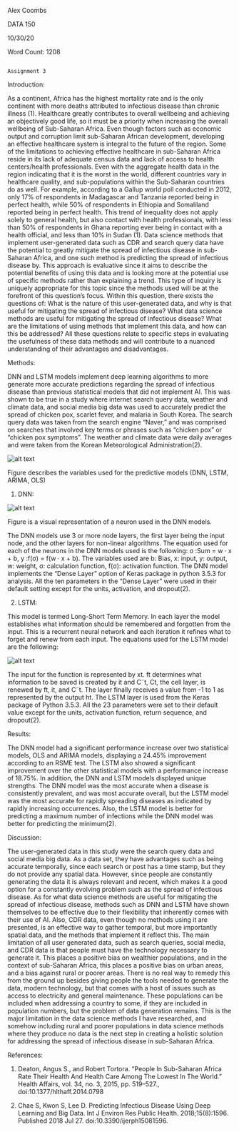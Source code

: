 Alex Coombs

DATA 150

10/30/20

Word Count: 1208

                                                                                  Assignment 3

Introduction:

As a continent, Africa has the highest mortality rate and is the only continent with more deaths attributed to infectious disease than chronic illness (1). Healthcare greatly contributes to overall wellbeing and achieving an objectively good life, so it must be a priority when increasing the overall wellbeing of Sub-Saharan Africa. Even though factors such as economic output and corruption limit sub-Saharan African development, developing an effective healthcare system is integral to the future of the region. Some of the limitations to achieving effective healthcare in sub-Saharan Africa reside in its lack of adequate census data and lack of access to health centers/health professionals. Even with the aggregate health data in the region indicating that it is the worst in the world, different countries vary in healthcare quality, and sub-populations within the Sub-Saharan countries do as well. For example, according to a Gallup world poll conducted in 2012, only 17% of respondents in Madagascar and Tanzania reported being in perfect health, while 50% of respondents in Ethiopia and Somaliland reported being in perfect health. This trend of inequality does not apply solely to general health, but also contact with health professionals, with less than 50% of respondents in Ghana reporting ever being in contact with a health official, and less than 10% in Sudan (1). Data science methods that implement user-generated data such as CDR and search query data have the potential to greatly mitigate the spread of infectious disease in sub-Saharan Africa, and one such method is predicting the spread of infectious disease by. This approach is evaluative since it aims to describe the potential benefits of using this data and is looking more at the potential use of specific methods rather than explaining a trend. This type of inquiry is uniquely appropriate for this topic since the methods used will be at the forefront of this question’s focus. Within this question, there exists the questions of: What is the nature of this user-generated data, and why is that useful for mitigating the spread of infectious disease? What data science methods are useful for mitigating the spread of infectious disease? What are the limitations of using methods that implement this data, and how can this be addressed? All these questions relate to specific steps in evaluating the usefulness of these data methods and will contribute to a nuanced understanding of their advantages and disadvantages. 


Methods:

DNN and LSTM models implement deep learning algorithms to more generate more accurate predictions regarding the spread of infectious disease than previous statistical models that did not implement AI. This was shown to be true in a study where internet search query data, weather and climate data, and social media big data was used to accurately predict the spread of chicken pox, scarlet fever, and malaria in South Korea. The search query data was taken from the search engine “Naver,” and was comprised on searches that involved key terms or phrases such as “chicken pox” or “chicken pox symptoms”. The weather and climate data were daily averages and were taken from the Korean Meteorological Administration(2). 

![alt text](https://github.com/accoombs/Data_150-Alex_Coombs/blob/master/Screenshot%202020-11-09%20155755.png)

Figure describes the variables used for the predictive models (DNN, LSTM, ARIMA, OLS)


1.	DNN:
 
![alt text](https://github.com/accoombs/Data_150-Alex_Coombs/blob/master/Screenshot%202020-11-09%201456451.png)

Figure is a visual representation of a neuron used in the DNN models.

The DNN models use 3 or more node layers, the first layer being the input node, and the other layers for non-linear algorithms. The equation used for each of the neurons in the DNN models used is the following: σ :Sum = w · x + b, y :f(σ) = f(w · x + b). The variables used are b: Bias, x: input, y: output, w: weight, σ: calculation function, f(σ): activation function. The DNN model implements the “Dense Layer” option of Keras package in python 3.5.3 for analysis. All the ten parameters in the “Dense Layer” were used in their default setting except for the units, activation, and dropout(2). 

2.	LSTM:

This model is termed Long-Short Term Memory. In each layer the model establishes what information should be remembered and forgotten from the input. This is a recurrent neural network and each iteration it refines what to forget and renew from each input. The equations used for the LSTM model are the following:

![alt text](https://github.com/accoombs/Data_150-Alex_Coombs/blob/master/Screenshot%202020-11-09%20153210.png)

The input for the function is represented by xt.  ft  determines what information to be saved is created by it and C˜t, Ct, the cell layer, is renewed by ft, it, and C˜t. The layer finally receives a value from -1 to 1 as represented by the output ht. The LSTM layer is used from the Keras package of Python 3.5.3. All the 23 parameters were set to their default value except for the units, activation function, return sequence, and dropout(2). 


Results: 

The DNN model had a significant performance increase over two statistical models, OLS and ARIMA models, displaying a 24.45% improvement according to an RSME test. The LSTM also showed a significant improvement over the other statistical models with a performance increase of 18.75%. In addition, the DNN and LSTM models displayed unique strengths. The DNN model was the most accurate when a disease is consistently prevalent, and was most accurate overall, but the LSTM model was the most accurate for rapidly spreading diseases as indicated by rapidly increasing occurrences. Also, the LSTM model is better for predicting a maximum number of infections while the DNN model was better for predicting the minimum(2). 



Discussion:

The user-generated data in this study were the search query data and social media big data. As a data set, they have advantages such as being accurate temporally, since each search or post has a time stamp, but they do not provide any spatial data. However, since people are constantly generating the data it is always relevant and recent, which makes it a good option for a constantly evolving problem such as the spread of infectious disease. As for what data science methods are useful for mitigating the spread of infectious disease, methods such as DNN and LSTM have shown themselves to be effective due to their flexibility that inherently comes with their use of AI. Also, CDR data, even though no methods using it are presented, is an effective way to gather temporal, but more importantly spatial data, and the methods that implement it reflect this. The main limitation of all user generated data, such as search queries, social media, and CDR data is that people must have the technology necessary to generate it. This places a positive bias on wealthier populations, and in the context of sub-Saharan Africa, this places a positive bias on urban areas, and a bias against rural or poorer areas. There is no real way to remedy this from the ground up besides giving people the tools needed to generate the data, modern technology, but that comes with a host of issues such as access to electricity and general maintenance. These populations can be included when addressing a country to some, if they are included in population numbers, but the problem of data generation remains. This is the major limitation in the data science methods I have researched, and somehow including rural and poorer populations in data science methods where they produce no data is the next step in creating a holistic solution for addressing the spread of infectious disease in sub-Saharan Africa.


References: 

1.	Deaton, Angus S., and Robert Tortora. “People In Sub-Saharan Africa Rate Their Health And Health Care Among The Lowest In The World.” Health Affairs, vol. 34, no. 3, 2015, pp. 519–527., doi:10.1377/hlthaff.2014.0798

2.	Chae S, Kwon S, Lee D. Predicting Infectious Disease Using Deep Learning and Big Data. Int J Environ Res Public Health. 2018;15(8):1596. Published 2018 Jul 27. doi:10.3390/ijerph15081596.                                                                                               
